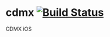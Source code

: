 # cdmx [![Build Status](https://travis-ci.org/turingcorp/cdmx.svg?branch=dev)](https://travis-ci.org/turingcorp/cdmx)

CDMX iOS
